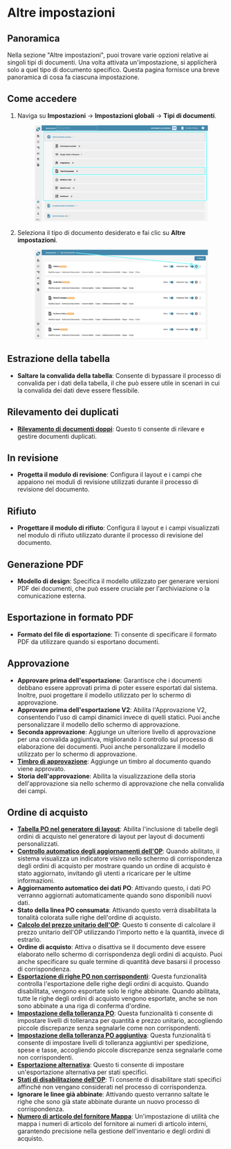 # Altre impostazioni

## Panoramica

Nella sezione "Altre impostazioni", puoi trovare varie opzioni relative ai singoli tipi di documenti. Una volta attivata un'impostazione, si applicherà solo a quel tipo di documento specifico. Questa pagina fornisce una breve panoramica di cosa fa ciascuna impostazione.

## Come accedere

1.  Naviga su **Impostazioni** -> **Impostazioni globali** -> **Tipi di documenti**.

    <figure><img src="../../../../../.gitbook/assets/Calculate_PO_unit_price_1_it.png" alt=""><figcaption></figcaption></figure>
2.  Seleziona il tipo di documento desiderato e fai clic su **Altre impostazioni**.

    <figure><img src="../../../../../.gitbook/assets/Calculate_PO_unit_price_2_it.png" alt=""><figcaption></figcaption></figure>

## Estrazione della tabella

* **Saltare la convalida della tabella**: Consente di bypassare il processo di convalida per i dati della tabella, il che può essere utile in scenari in cui la convalida dei dati deve essere flessibile.

## Rilevamento dei duplicati

* [**Rilevamento di documenti doppi**](duplicate-document-handling.md): Questo ti consente di rilevare e gestire documenti duplicati.

## In revisione

* **Progetta il modulo di revisione**: Configura il layout e i campi che appaiono nei moduli di revisione utilizzati durante il processo di revisione del documento.

## Rifiuto

* **Progettare il modulo di rifiuto**: Configura il layout e i campi visualizzati nel modulo di rifiuto utilizzato durante il processo di revisione del documento.

## Generazione PDF

* **Modello di design**: Specifica il modello utilizzato per generare versioni PDF dei documenti, che può essere cruciale per l'archiviazione o la comunicazione esterna.

## Esportazione in formato PDF

* **Formato del file di esportazione**: Ti consente di specificare il formato PDF da utilizzare quando si esportano documenti.

## Approvazione

* **Approvare prima dell'esportazione**: Garantisce che i documenti debbano essere approvati prima di poter essere esportati dal sistema. Inoltre, puoi progettare il modello utilizzato per lo schermo di approvazione.
* **Approvare prima dell'esportazione V2**: Abilita l'Approvazione V2, consentendo l'uso di campi dinamici invece di quelli statici. Puoi anche personalizzare il modello dello schermo di approvazione.
* **Seconda approvazione**: Aggiunge un ulteriore livello di approvazione per una convalida aggiuntiva, migliorando il controllo sul processo di elaborazione dei documenti. Puoi anche personalizzare il modello utilizzato per lo schermo di approvazione.
* [**Timbro di approvazione**](approval/approval-stamp.md): Aggiunge un timbro al documento quando viene approvato.
* **Storia dell'approvazione**: Abilita la visualizzazione della storia dell'approvazione sia nello schermo di approvazione che nella convalida dei campi.

## Ordine di acquisto

* [**Tabella PO nel generatore di layout**](purchase-order/po-table-in-layout-builder.md): Abilita l'inclusione di tabelle degli ordini di acquisto nel generatore di layout per layout di documenti personalizzati.
* [**Controllo automatico degli aggiornamenti dell'OP**](purchase-order/auto-check-for-po-updates.md): Quando abilitato, il sistema visualizza un indicatore visivo nello schermo di corrispondenza degli ordini di acquisto per mostrare quando un ordine di acquisto è stato aggiornato, invitando gli utenti a ricaricare per le ultime informazioni.
* **Aggiornamento automatico dei dati PO**: Attivando questo, i dati PO verranno aggiornati automaticamente quando sono disponibili nuovi dati.
* **Stato della linea PO consumata**: Attivando questo verrà disabilitata la tonalità colorata sulle righe dell'ordine di acquisto.
* [**Calcolo del prezzo unitario dell'OP**](purchase-order/calculate-po-unit-price.md): Questo ti consente di calcolare il prezzo unitario dell'OP utilizzando l'importo netto e la quantità, invece di estrarlo.
* **Ordine di acquisto**: Attiva o disattiva se il documento deve essere elaborato nello schermo di corrispondenza degli ordini di acquisto. Puoi anche specificare su quale termine di quantità deve basarsi il processo di corrispondenza.
* [**Esportazione di righe PO non corrispondenti**](purchase-order/export-not-matched-po-lines.md): Questa funzionalità controlla l'esportazione delle righe degli ordini di acquisto. Quando disabilitata, vengono esportate solo le righe abbinate. Quando abilitata, tutte le righe degli ordini di acquisto vengono esportate, anche se non sono abbinate a una riga di conferma d'ordine.
* [**Impostazione della tolleranza PO**](purchase-order/purchase-order-tolerance-settings-additional-purchase-order-tolerance.md): Questa funzionalità ti consente di impostare livelli di tolleranza per quantità e prezzo unitario, accogliendo piccole discrepanze senza segnalarle come non corrispondenti.
* [**Impostazione della tolleranza PO aggiuntiva**](purchase-order/purchase-order-tolerance-settings-additional-purchase-order-tolerance.md#impostazione-per-configurare-le-ulteriori-impostazioni-di-tolleranza-per-gli-ordini-di-acquisto): Questa funzionalità ti consente di impostare livelli di tolleranza aggiuntivi per spedizione, spese e tasse, accogliendo piccole discrepanze senza segnalarle come non corrispondenti.
* [**Esportazione alternativa**](purchase-order/alternate-export.md): Questo ti consente di impostare un'esportazione alternativa per stati specifici.
* [**Stati di disabilitazione dell'OP**](purchase-order/purchase-order-disable-statuses.md): Ti consente di disabilitare stati specifici affinché non vengano considerati nel processo di corrispondenza.
* **Ignorare le linee già abbinate**: Attivando questo verranno saltate le righe che sono già state abbinate durante un nuovo processo di corrispondenza.
* [**Numero di articolo del fornitore Mappa**](purchase-order/supplier-item-number-map-admin-documentation.md): Un'impostazione di utilità che mappa i numeri di articolo del fornitore ai numeri di articolo interni, garantendo precisione nella gestione dell'inventario e degli ordini di acquisto.

